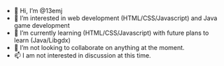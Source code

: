 - 👋 Hi, I’m @13emj
- 👀 I’m interested in web development (HTML/CSS/Javascript) and Java game development
- 🌱 I’m currently learning (HTML/CSS/Javascript) with future plans to learn (Java/Libgdx)
- 💞️ I’m not looking to collaborate on anything at the moment.
- 📫 I am not interested in discussion at this time.

<!---
13emj/13emj is a ✨ special ✨ repository because its `README.md` (this file) appears on your GitHub profile.
You can click the Preview link to take a look at your changes.
--->
